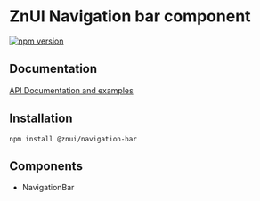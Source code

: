# ZnUI Navigation bar component
[![npm version](https://buttons.fury.io/js/@znui%2Fnavigation-bar.svg)](https://buttons.fury.io/js/@znui%2Fnavigation-bar)

## Documentation
[API Documentation and examples](https://ui.zation.ru/)

## Installation

```
npm install @znui/navigation-bar
```

## Components

- NavigationBar


